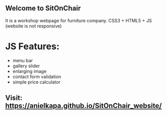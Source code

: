 
## Welcome to SitOnChair
It is a workshop webpage for furniture company.
CSS3 + HTML5 + JS (website is not responsive)

# JS Features:
- menu bar
- gallery slider
- enlarging image
- contact form validation
- simple price calculator

## Visit: https://anielkapa.github.io/SitOnChair_website/
